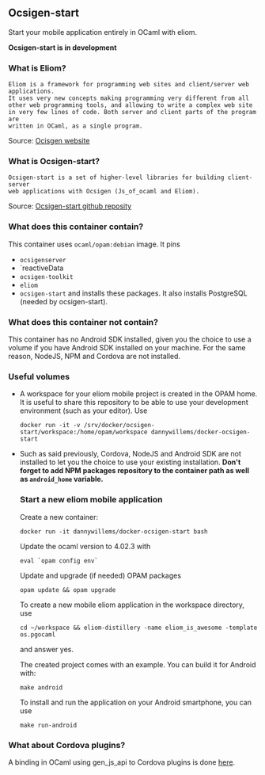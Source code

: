 ## Ocsigen-start
Start your mobile application entirely in OCaml with eliom.

**Ocsigen-start is in development**

### What is Eliom?

```
Eliom is a framework for programming web sites and client/server web
applications.
It uses very new concepts making programming very different from all
other web programming tools, and allowing to write a complex web site
in very few lines of code. Both server and client parts of the program are
written in OCaml, as a single program.
```

Source: [Ocisgen website](http://ocsigen.org/eliom/)

### What is Ocsigen-start?

```
Ocsigen-start is a set of higher-level libraries for building client-server
web applications with Ocsigen (Js_of_ocaml and Eliom).
```

Source: [Ocsigen-start github
reposity](https://github.com/ocsigen/ocsigen-start)

### What does this container contain?

This container uses `ocaml/opam:debian` image. It pins
- `ocsigenserver`
- `reactiveData
- `ocsigen-toolkit`
- `eliom`
- `ocsigen-start`
and installs these packages.
It also installs PostgreSQL (needed by ocsigen-start).

### What does this container not contain?

This container has no Android SDK installed, given you the choice to use a
volume if you have Android SDK installed on your machine.
For the same reason, NodeJS, NPM and Cordova are not installed.

### Useful volumes
* A workspace for your eliom mobile project is created in the OPAM home. It is
  useful to share this repository to be able to use your development environment
  (such as your editor).
  Use
  ```Shell
  docker run -it -v /srv/docker/ocsigen-start/workspace:/home/opam/workspace dannywillems/docker-ocsigen-start
  ```

* Such as said previously, Cordova, NodeJS and Android SDK are not installed
  to let you the choice to use your existing installation.
  **Don't forget to add NPM packages repository to the container path as well
  as `android_home` variable.**

  ### Start a new eliom mobile application

  Create a new container:
  ```Shell
  docker run -it dannywillems/docker-ocsigen-start bash
  ```

  Update the ocaml version to 4.02.3 with
  ```Shell
  eval `opam config env`
  ```

  Update and upgrade (if needed) OPAM packages
  ```Shell
  opam update && opam upgrade
  ```

  To create a new mobile eliom application in the workspace directory, use
  ```Shell
  cd ~/workspace && eliom-distillery -name eliom_is_awesome -template os.pgocaml
  ```
  and answer yes.

  The created project comes with an example. You can build it for Android
  with:
  ```Shell
  make android
  ```

  To install and run the application on your Android smartphone, you can use
  ```Shell
  make run-android
  ```

### What about Cordova plugins?

A binding in OCaml using gen_js_api to Cordova plugins is done
[here](https://github.com/dannywillems/ocaml-cordova-plugin-list).
